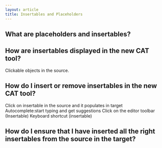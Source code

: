 ```yaml
---
layout: article
title: Insertables and Placeholders
---
```



## What are placeholders and insertables?

## How are insertables displayed in the new CAT tool?

Clickable objects in the source.

## How do I insert or remove insertables in the new CAT tool?

Click on insertable in the source and it populates in target Autocomplete:start typing and get suggestions Click on the editor toolbar (Insertable) Keyboard shortcut (insertable)

## How do I ensure that I have inserted all the right insertables from the source in the target?